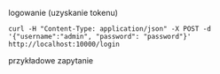 logowanie (uzyskanie tokenu)
```
curl -H "Content-Type: application/json" -X POST -d '{"username":"admin", "password": "password"}' http://localhost:10000/login

```

przykładowe zapytanie 
```curl -H "Content-Type: application/json" -H "Authorization: JWT {jwt}" -X GET http://localhost:10000/books
```
